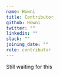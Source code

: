 ```yaml
---
name: Howni
title: Contributor
github: Howni
twitter: ""
linkedin: ""
slack: ""
joining_date: ""
role: contributor
---
```


Still waiting for this
